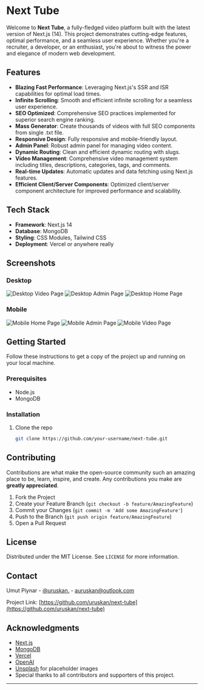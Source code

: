 # Next Tube

Welcome to **Next Tube**, a fully-fledged video platform built with the latest version of Next.js (14). This project demonstrates cutting-edge features, optimal performance, and a seamless user experience. Whether you're a recruiter, a developer, or an enthusiast, you're about to witness the power and elegance of modern web development.

## Features

- **Blazing Fast Performance**: Leveraging Next.js's SSR and ISR capabilities for optimal load times.
- **Infinite Scrolling**: Smooth and efficient infinite scrolling for a seamless user experience.
- **SEO Optimized**: Comprehensive SEO practices implemented for superior search engine ranking.
- **Mass Generator**: Create thousands of videos with full SEO components from single .txt file.
- **Responsive Design**: Fully responsive and mobile-friendly layout.
- **Admin Panel**: Robust admin panel for managing video content.
- **Dynamic Routing**: Clean and efficient dynamic routing with slugs.
- **Video Management**: Comprehensive video management system including titles, descriptions, categories, tags, and comments.
- **Real-time Updates**: Automatic updates and data fetching using Next.js features.
- **Efficient Client/Server Components**: Optimized client/server component architecture for improved performance and scalability.


## Tech Stack

- **Framework**: Next.js 14
- **Database**: MongoDB
- **Styling**: CSS Modules, Tailwind CSS
- **Deployment**: Vercel or anywhere really

## Screenshots

### Desktop
![Desktop Video Page](desktopVideoPage.png)
![Desktop Admin Page](desktopAdminPage.png)
![Desktop Home Page](desktopHomePage.png)


### Mobile
![Mobile Home Page](mobileHomePage.png)
![Mobile Admin Page](mobileAdminPage.png)
![Mobile Video Page](mobileVideoPage.png)

## Getting Started

Follow these instructions to get a copy of the project up and running on your local machine.

### Prerequisites

- Node.js
- MongoDB

### Installation

1. Clone the repo
   ```sh
   git clone https://github.com/your-username/next-tube.git
   ```

## Contributing

Contributions are what make the open-source community such an amazing place to be, learn, inspire, and create. Any contributions you make are **greatly appreciated**.

1. Fork the Project
2. Create your Feature Branch (`git checkout -b feature/AmazingFeature`)
3. Commit your Changes (`git commit -m 'Add some AmazingFeature'`)
4. Push to the Branch (`git push origin feature/AmazingFeature`)
5. Open a Pull Request

## License

Distributed under the MIT License. See `LICENSE` for more information.

## Contact

Umut Piynar - [@uruskan.](https://discordapp.com/users/411884711057817600) - auruskan@outlook.com

Project Link: [https://github.com/uruskan/next-tube](https://github.com/uruskan/next-tube)

## Acknowledgments

- [Next.js](https://nextjs.org/)
- [MongoDB](https://www.mongodb.com/)
- [Vercel](https://vercel.com/)
- [OpenAI](https://openai.com/)
- [Unsplash](https://unsplash.com/) for placeholder images
- Special thanks to all contributors and supporters of this project.

---

